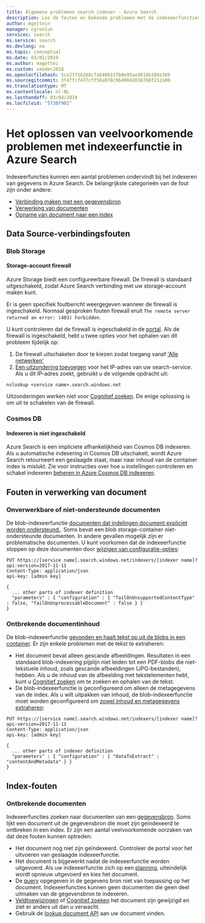 ```yaml
---
title: Algemene problemen search indexer - Azure Search
description: Los de fouten en bekende problemen met de indexeerfuncties in Azure Search, met inbegrip van de verbinding met de gegevensbron, firewall en ontbrekende documenten.
author: mgottein
manager: cgronlun
services: search
ms.service: search
ms.devlang: na
ms.topic: conceptual
ms.date: 03/01/2019
ms.author: magottei
ms.custom: seodec2018
ms.openlocfilehash: 5ce27f16268c7a640b15fb0e95aed019b186e389
ms.sourcegitcommit: 3f4ffc7477cff56a078c9640043836768f212a06
ms.translationtype: MT
ms.contentlocale: nl-NL
ms.lasthandoff: 03/04/2019
ms.locfileid: "57307901"
---
```

# <a name="troubleshooting-common-indexer-issues-in-azure-search"></a>Het oplossen van veelvoorkomende problemen met indexeerfunctie in Azure Search

Indexeerfuncties kunnen een aantal problemen ondervindt bij het indexeren van gegevens in Azure Search. De belangrijkste categorieën van de fout zijn onder andere:

* [Verbinding maken met een gegevensbron](#Data-Source-Connection-Errors)
* [Verwerking van documenten](#Document-Processing-Errors)
* [Opname van document naar een index](#Index-Errors)

## <a name="data-source-connection-errors"></a>Data Source-verbindingsfouten

### <a name="blob-storage"></a>Blob Storage

#### <a name="storage-account-firewall"></a>Storage-account firewall

Azure Storage biedt een configureerbare firewall. De firewall is standaard uitgeschakeld, zodat Azure Search verbinding met uw storage-account maken kunt.

Er is geen specifiek foutbericht weergegeven wanneer de firewall is ingeschakeld. Normaal gesproken fouten firewall eruit `The remote server returned an error: (403) Forbidden`.

U kunt controleren dat de firewall is ingeschakeld in de [portal](https://docs.microsoft.com/azure/storage/common/storage-network-security#azure-portal). Als de firewall is ingeschakeld, hebt u twee opties voor het ophalen van dit probleem tijdelijk op:

1. De firewall uitschakelen door te kiezen zodat toegang vanaf ['Alle netwerken'](https://docs.microsoft.com/azure/storage/common/storage-network-security#azure-portal)
1. [Een uitzondering toevoegen](https://docs.microsoft.com/azure/storage/common/storage-network-security#managing-ip-network-rules) voor het IP-adres van uw search-service. Als u dit IP-adres zoekt, gebruikt u de volgende opdracht uit:

`nslookup <service name>.search.windows.net`

Uitzonderingen werken niet voor [Cognitief zoeken](cognitive-search-concept-intro.md). De enige oplossing is om uit te schakelen van de firewall.

### <a name="cosmos-db"></a>Cosmos DB

#### <a name="indexing-isnt-enabled"></a>Indexeren is niet ingeschakeld

Azure Search is een impliciete afhankelijkheid van Cosmos DB indexeren. Als u automatische indexering in Cosmos DB uitschakelt, wordt Azure Search retourneert een geslaagde staat, maar naar inhoud van de container index is mislukt. Zie voor instructies over hoe u instellingen controleren en schakel indexeren [beheren in Azure Cosmos DB indexeren](https://docs.microsoft.com/azure/cosmos-db/how-to-manage-indexing-policy#manage-indexing-using-azure-portal).

## <a name="document-processing-errors"></a>Fouten in verwerking van document

### <a name="unprocessable-or-unsupported-documents"></a>Onverwerkbare of niet-ondersteunde documenten

De blob-indexeerfunctie [documenten dat indelingen document expliciet worden ondersteund.](search-howto-indexing-azure-blob-storage.md#supported-document-formats). Soms bevat een blob storage-container niet-ondersteunde documenten. In andere gevallen mogelijk zijn er problematische documenten. U kunt voorkomen dat de indexeerfunctie stoppen op deze documenten door [wijzigen van configuratie-opties](search-howto-indexing-azure-blob-storage.md#dealing-with-errors):

```
PUT https://[service name].search.windows.net/indexers/[indexer name]?api-version=2017-11-11
Content-Type: application/json
api-key: [admin key]

{
  ... other parts of indexer definition
  "parameters" : { "configuration" : { "failOnUnsupportedContentType" : false, "failOnUnprocessableDocument" : false } }
}
```

### <a name="missing-document-content"></a>Ontbrekende documentinhoud

De blob-indexeerfunctie [gevonden en haalt tekst op uit de blobs in een container](search-howto-indexing-azure-blob-storage.md#how-azure-search-indexes-blobs). Er zijn enkele problemen met de tekst te extraheren:

* Het document bevat alleen gescande afbeeldingen. Resultaten in een standaard blob-indexering pijplijn niet leiden tot een PDF-blobs die niet-tekstuele inhoud, zoals gescande afbeeldingen (JPG-bestanden), hebben. Als u de inhoud van de afbeelding met tekstelementen hebt, kunt u [Cognitief zoeken](cognitive-search-concept-image-scenarios.md) om te zoeken en ophalen van de tekst.
* De blob-indexeerfunctie is geconfigureerd om alleen de metagegevens van de index. Als u wilt uitpakken van inhoud, de blob-indexeerfunctie moet worden geconfigureerd om [zowel inhoud en metagegevens extraheren](search-howto-indexing-azure-blob-storage.md#controlling-which-parts-of-the-blob-are-indexed):

```
PUT https://[service name].search.windows.net/indexers/[indexer name]?api-version=2017-11-11
Content-Type: application/json
api-key: [admin key]

{
  ... other parts of indexer definition
  "parameters" : { "configuration" : { "dataToExtract" : "contentAndMetadata" } }
}
```

## <a name="index-errors"></a>Index-fouten

### <a name="missing-documents"></a>Ontbrekende documenten

Indexeerfuncties zoeken naar documenten van een [gegevensbron](https://docs.microsoft.com/rest/api/searchservice/create-data-source). Soms lijkt een document uit de gegevensbron die moet zijn geïndexeerd te ontbreken in een index. Er zijn een aantal veelvoorkomende oorzaken van dat deze fouten kunnen optreden:

* Het document nog niet zijn geïndexeerd. Controleer de portal voor het uitvoeren van geslaagde indexeerfunctie.
* Het document is bijgewerkt nadat de indexeerfunctie worden uitgevoerd. Als uw indexeerfunctie zich op een [planning](https://docs.microsoft.com/rest/api/searchservice/create-indexer#indexer-schedule), uiteindelijk wordt opnieuw uitgevoerd en kies het document.
* De [query](https://docs.microsoft.com/rest/api/searchservice/create-data-source#request-body-syntax) opgegeven in de gegevens bron niet van toepassing op het document. Indexeerfuncties kunnen geen documenten die geen deel uitmaken van de gegevensbron te indexeren.
* [Veldtoewijzingen](https://docs.microsoft.com/rest/api/searchservice/create-indexer#fieldmappings) of [Cognitief zoeken](https://docs.microsoft.com/azure/search/cognitive-search-concept-intro) het document zijn gewijzigd en ziet er anders uit dan u verwacht.
* Gebruik de [lookup document API](https://docs.microsoft.com/rest/api/searchservice/lookup-document) aan uw document vinden.
